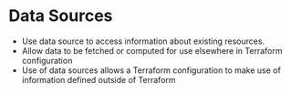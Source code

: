 # Data Sources
- Use data source to access information about existing resources.
- Allow data to be fetched or computed for use elsewhere in Terraform configuration
- Use of data sources allows a Terraform configuration to make use of information defined outside of Terraform
